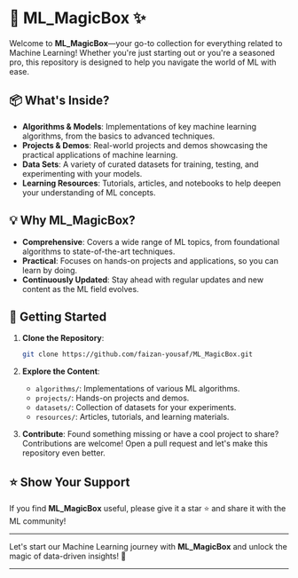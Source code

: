 # 🎩 ML_MagicBox ✨

Welcome to **ML_MagicBox**—your go-to collection for everything related to Machine Learning! Whether you're just starting out or you're a seasoned pro, this repository is designed to help you navigate the world of ML with ease.

## 📦 What's Inside?

- **Algorithms & Models**: Implementations of key machine learning algorithms, from the basics to advanced techniques.
- **Projects & Demos**: Real-world projects and demos showcasing the practical applications of machine learning.
- **Data Sets**: A variety of curated datasets for training, testing, and experimenting with your models.
- **Learning Resources**: Tutorials, articles, and notebooks to help deepen your understanding of ML concepts.

## 💡 Why ML_MagicBox?

- **Comprehensive**: Covers a wide range of ML topics, from foundational algorithms to state-of-the-art techniques.
- **Practical**: Focuses on hands-on projects and applications, so you can learn by doing.
- **Continuously Updated**: Stay ahead with regular updates and new content as the ML field evolves.

## 🚀 Getting Started

1. **Clone the Repository**:
    ```bash
    git clone https://github.com/faizan-yousaf/ML_MagicBox.git
    ```

2. **Explore the Content**:
    - `algorithms/`: Implementations of various ML algorithms.
    - `projects/`: Hands-on projects and demos.
    - `datasets/`: Collection of datasets for your experiments.
    - `resources/`: Articles, tutorials, and learning materials.

3. **Contribute**: Found something missing or have a cool project to share? Contributions are welcome! Open a pull request and let's make this repository even better.

## ⭐ Show Your Support

If you find **ML_MagicBox** useful, please give it a star ⭐ and share it with the ML community!

---

Let's start our Machine Learning journey with **ML_MagicBox** and unlock the magic of data-driven insights! 🌟

---
